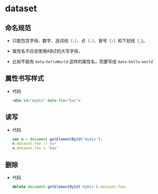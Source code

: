 # dataset

## 命名规范

  - 只能包含字母、数字、连词线（`-`）、点（`.`）、冒号（`:`）和下划线（`_`)。

  - 属性名不应该使用A到Z的大写字母，

  - 比如不能有 `data-helloWorld` 这样的属性名，而要写成 `data-hello-world`

## 属性书写样式

  - 代码

    ```html
    <div id="mydiv" data-foo="bar">
    ```

## 读写

  - 代码

    ```javascript
    var n = document.getElementById('mydiv');
    n.dataset.foo // bar
    n.dataset.foo = 'baz'
    ```

## 删除

  - 代码

    ```javascript
    delete document.getElementById('myDiv').dataset.foo;
    ```
